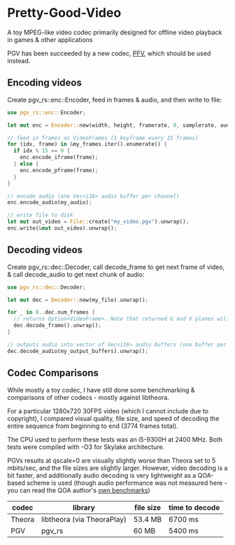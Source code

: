 # Pretty-Good-Video
A toy MPEG-like video codec primarily designed for offline video playback in games & other applications

PGV has been succeeded by a new codec, [PFV](https://github.com/GlaireDaggers/Pretty-Fast-Video), which should be used instead.

## Encoding videos

Create pgv_rs::enc::Encoder, feed in frames & audio, and then write to file:

```rs
use pgv_rs::enc::Encoder;

let mut enc = Encoder::new(width, height, framerate, 0, samplerate, audio_channels);

// feed in frames as VideoFrames (1 keyframe every 15 frames)
for (idx, frame) in &my_frames.iter().enumerate() {
  if idx % 15 == 0 {
    enc.encode_iframe(frame);
  } else {
    enc.encode_pframe(frame);
  }
}

// encode audio (one Vec<i16> audio buffer per channel)
enc.encode_audio(my_audio);

// write file to disk
let mut out_video = File::create("my_video.pgv").unwrap();
enc.write(&mut out_video).unwrap();
```

## Decoding videos

Create pgv_rs::dec::Decoder, call decode_frame to get next frame of video, & call decode_audio to get next chunk of audio:

```rs
use pgv_rs::dec::Decoder;

let mut dec = Decoder::new(my_file).unwrap();

for _ in 0..dec.num_frames {
  // returns Option<VideoFrame>. Note that returned U and V planes will be half the size of the Y plane in both dimensions!
  dec.decode_frame().unwrap();
}

// outputs audio into vector of Vec<i16> audio buffers (one buffer per channel). All buffers must have same length.
dec.decode_audio(my_output_buffers).unwrap();
```

## Codec Comparisons

While mostly a toy codec, I have still done some benchmarking & comparisons of other codecs - mostly against libtheora.

For a particular 1280x720 30FPS video (which I cannot include due to copyright), I compared visual quality, file size, and speed of decoding the entire
sequence from beginning to end (3774 frames total).

The CPU used to perform these tests was an i5-9300H at 2400 MHz. Both tests were compiled with -O3 for Skylake architecture.

PGVs results at qscale=0 are visually slightly worse than Theora set to 5 mbits/sec, and the file sizes are slightly larger. However, video decoding is a bit faster, and additionally audio decoding is very lightweight as a QOA-based scheme is used (though audio performance was not measured here - you can read the QOA author's [own benchmarks](https://phoboslab.org/log/2023/04/qoa-specification))

| codec | library | file size | time to decode |
| --- | --- | --- | --- |
| Theora | libtheora (via TheoraPlay) | 53.4 MB | 6700 ms |
| PGV | pgv_rs | 60 MB | 5400 ms |
